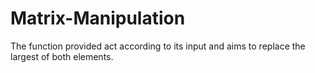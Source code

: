 # Matrix-Manipulation
The function provided act according to its input and aims to replace the largest of both elements.
